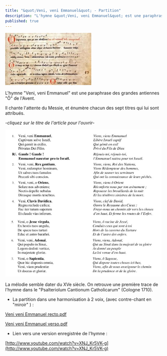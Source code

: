 ```yaml
---
title: "&quot;Veni, veni Emmanuel&quot; - Partition"
description: "L'hymne &quot;Veni, veni Emmanuel&quot; est une paraphrase des grandes antiennes &quot;Ô&quot; de l'Avent. Il chante l'attente du Messie, et énumère chacun des sept titres qui lui sont attribués. -clique"
published: true
---
```



![](/images/2013-12-15-.jpg)

L'hymne "Veni, veni Emmanuel" est une paraphrase des grandes antiennes "Ô" de l'Avent.

Il chante l'attente du Messie, et énumère chacun des sept titres qui lui sont attribués.

*-cliquez sur le titre de l'article pour l'ouvrir-*

<img src="/images/2013-12-15-texte-veni.jpg" alt="Traduction : Schola Ste Cécile" class="popup-image">

La mélodie semble dater du XVe siècle. On retrouve une première trace de l'hymne dans le "Psalteriolum Cantionum Catholicarum" (Cologne 1710).

- La partition dans une harmonisation à 2 voix, (avec contre-chant en "miroir" ) :

[Veni veni Emmanuel recto.pdf](/partitions/veni-veni-emmanuel-recto.pdf)

[Veni veni Emmanuel verso.pdf](/partitions/veni-veni-emmanuel-verso.pdf)

- Lien vers une version enregistrée de l'hymne :

[http://www.youtube.com/watch?v=XNJ_Kr5VK-g](http://www.youtube.com/watch?v=XNJ_Kr5VK-g)